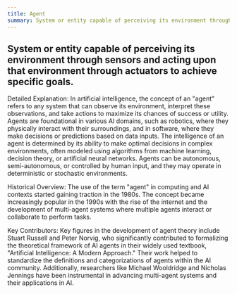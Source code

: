 ```yaml
---
title: Agent
summary: System or entity capable of perceiving its environment through sensors and acting upon that environment through actuators to achieve specific goals.
---
```

## System or entity capable of perceiving its environment through sensors and acting upon that environment through actuators to achieve specific goals.

Detailed Explanation:
In artificial intelligence, the concept of an "agent" refers to any system that can observe its environment, interpret these observations, and take actions to maximize its chances of success or utility. Agents are foundational in various AI domains, such as robotics, where they physically interact with their surroundings, and in software, where they make decisions or predictions based on data inputs. The intelligence of an agent is determined by its ability to make optimal decisions in complex environments, often modeled using algorithms from machine learning, decision theory, or artificial neural networks. Agents can be autonomous, semi-autonomous, or controlled by human input, and they may operate in deterministic or stochastic environments.

Historical Overview:
The use of the term "agent" in computing and AI contexts started gaining traction in the 1980s. The concept became increasingly popular in the 1990s with the rise of the internet and the development of multi-agent systems where multiple agents interact or collaborate to perform tasks.

Key Contributors:
Key figures in the development of agent theory include Stuart Russell and Peter Norvig, who significantly contributed to formalizing the theoretical framework of AI agents in their widely used textbook, "Artificial Intelligence: A Modern Approach." Their work helped to standardize the definitions and categorizations of agents within the AI community. Additionally, researchers like Michael Wooldridge and Nicholas Jennings have been instrumental in advancing multi-agent systems and their applications in AI.
